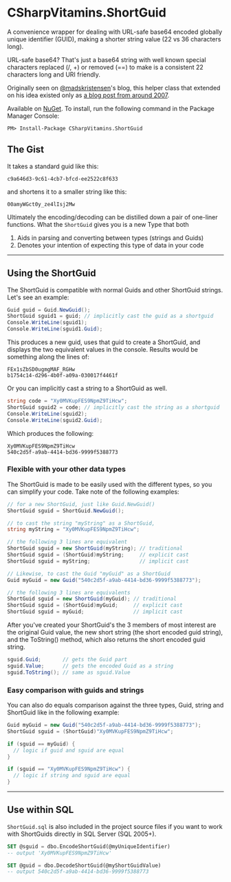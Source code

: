# CSharpVitamins.ShortGuid
A convenience wrapper for dealing with URL-safe base64 encoded globally unique identifier (GUID), making a shorter string value (22 vs 36 characters long).

URL-safe base64? That's just a base64 string with well known special characters replaced (/, +) or removed (==) to make is a consistent 22 characters long and URI friendly.

Originally seen on [@madskristensen](https://github.com/madskristensen)'s blog, this helper class that extended on his idea existed only as [a blog post from around 2007](https://www.singular.co.nz/2007/12/shortguid-a-shorter-and-url-friendly-guid-in-c-sharp/).


Available on [NuGet](https://www.nuget.org/packages/csharpvitamins.shortguid/). To install, run the following command in the Package Manager Console:

    PM> Install-Package CSharpVitamins.ShortGuid



## The Gist

It takes a standard guid like this:

`c9a646d3-9c61-4cb7-bfcd-ee2522c8f633`

and shortens it to a smaller string like this:

`00amyWGct0y_ze4lIsj2Mw`

Ultimately the encoding/decoding can be distilled down a pair of one-liner functions. What the `ShortGuid` gives you is a new Type that both

1. Aids in parsing and converting between types (strings and Guids)
2. Denotes your intention of expecting this type of data in your code


---


## Using the ShortGuid

The ShortGuid is compatible with normal Guids and other ShortGuid strings. Let's see an example:

```csharp
Guid guid = Guid.NewGuid();
ShortGuid sguid1 = guid; // implicitly cast the guid as a shortguid
Console.WriteLine(sguid1);
Console.WriteLine(sguid1.Guid);
```

This produces a new guid, uses that guid to create a ShortGuid, and displays the two equivalent values in the console. Results would be something along the lines of:

`FEx1sZbSD0ugmgMAF_RGHw`  
`b1754c14-d296-4b0f-a09a-030017f4461f`

Or you can implicitly cast a string to a ShortGuid as well.

```csharp
string code = "Xy0MVKupFES9NpmZ9TiHcw";
ShortGuid sguid2 = code; // implicitly cast the string as a shortguid
Console.WriteLine(sguid2);
Console.WriteLine(sguid2.Guid);
```

Which produces the following:

`Xy0MVKupFES9NpmZ9TiHcw`  
`540c2d5f-a9ab-4414-bd36-9999f5388773`



### Flexible with your other data types

The ShortGuid is made to be easily used with the different types, so you can simplify your code. Take note of the following examples:

```csharp
// for a new ShortGuid, just like Guid.NewGuid()
ShortGuid sguid = ShortGuid.NewGuid();

// to cast the string "myString" as a ShortGuid,
string myString = "Xy0MVKupFES9NpmZ9TiHcw";

// the following 3 lines are equivalent
ShortGuid sguid = new ShortGuid(myString); // traditional
ShortGuid sguid = (ShortGuid)myString;     // explicit cast
ShortGuid sguid = myString;                // implicit cast

// Likewise, to cast the Guid "myGuid" as a ShortGuid
Guid myGuid = new Guid("540c2d5f-a9ab-4414-bd36-9999f5388773");

// the following 3 lines are equivalents
ShortGuid sguid = new ShortGuid(myGuid); // traditional
ShortGuid sguid = (ShortGuid)myGuid;     // explicit cast
ShortGuid sguid = myGuid;                // implicit cast
```

After you've created your ShortGuid's the 3 members of most interest are the original Guid value, the new short string (the short encoded guid string), and the ToString() method, which also returns the short encoded guid string.

```csharp
sguid.Guid;       // gets the Guid part
sguid.Value;      // gets the encoded Guid as a string
sguid.ToString(); // same as sguid.Value
```



### Easy comparison with guids and strings

You can also do equals comparison against the three types, Guid, string and ShortGuid like in the following example:

```csharp
Guid myGuid = new Guid("540c2d5f-a9ab-4414-bd36-9999f5388773");
ShortGuid sguid = (ShortGuid)"Xy0MVKupFES9NpmZ9TiHcw";

if (sguid == myGuid) {
  // logic if guid and sguid are equal
}

if (sguid == "Xy0MVKupFES9NpmZ9TiHcw") {
  // logic if string and sguid are equal
}
```


---


## Use within SQL

`ShortGuid.sql` is also included in the project source files if you want to work with ShortGuids directly in SQL Server (SQL 2005+).

```SQL
SET @sguid = dbo.EncodeShortGuid(@myUniqueIdentifier)
-- output 'Xy0MVKupFES9NpmZ9TiHcw'

SET @guid = dbo.DecodeShortGuid(@myShortGuidValue)
-- output 540c2d5f-a9ab-4414-bd36-9999f5388773
```
